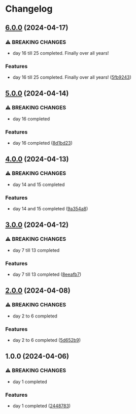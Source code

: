# Changelog

## [6.0.0](https://github.com/sergiorgiraldo/AdventOfCode2020/compare/v5.0.0...v6.0.0) (2024-04-17)


### ⚠ BREAKING CHANGES

* day 16 till 25 completed. Finally over all years!

### Features

* day 16 till 25 completed. Finally over all years! ([5fb9243](https://github.com/sergiorgiraldo/AdventOfCode2020/commit/5fb9243b4e95ea6a76b766f7ba9223f3564dbebe))

## [5.0.0](https://github.com/sergiorgiraldo/AdventOfCode2020/compare/v4.0.0...v5.0.0) (2024-04-14)


### ⚠ BREAKING CHANGES

* day 16 completed

### Features

* day 16 completed ([8d1bd23](https://github.com/sergiorgiraldo/AdventOfCode2020/commit/8d1bd23373e0b722b516cbcee59e73d94421fc2f))

## [4.0.0](https://github.com/sergiorgiraldo/AdventOfCode2020/compare/v3.0.0...v4.0.0) (2024-04-13)


### ⚠ BREAKING CHANGES

* day 14 and 15 completed

### Features

* day 14 and 15 completed ([9a354a8](https://github.com/sergiorgiraldo/AdventOfCode2020/commit/9a354a85d50b9919890a1c01e7c05049646d84b8))

## [3.0.0](https://github.com/sergiorgiraldo/AdventOfCode2020/compare/v2.0.0...v3.0.0) (2024-04-12)


### ⚠ BREAKING CHANGES

* day 7 till 13 completed

### Features

* day 7 till 13 completed ([8eeafb7](https://github.com/sergiorgiraldo/AdventOfCode2020/commit/8eeafb74fe56908593b865c2a2f03f1d8dab02cb))

## [2.0.0](https://github.com/sergiorgiraldo/AdventOfCode2020/compare/v1.0.0...v2.0.0) (2024-04-08)


### ⚠ BREAKING CHANGES

* day 2 to 6 completed

### Features

* day 2 to 6 completed ([5d652b9](https://github.com/sergiorgiraldo/AdventOfCode2020/commit/5d652b98be21955a9cae7dd003a4fc0ef6a897a4))

## 1.0.0 (2024-04-06)


### ⚠ BREAKING CHANGES

* day 1 completed

### Features

* day 1 completed ([2448783](https://github.com/sergiorgiraldo/AdventOfCode2020/commit/2448783a0af27471224cfade9aa32e5062532fd8))
